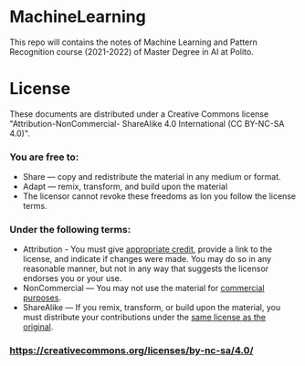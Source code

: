 # MachineLearning
This repo will contains the notes of Machine Learning and Pattern Recognition course (2021-2022) of Master Degree in AI at Polito.

# License

These documents are distributed under a Creative Commons license "Attribution-NonCommercial- ShareAlike 4.0 International (CC BY-NC-SA 4.0)".
### You are free to:
- Share — copy and redistribute the material in any medium or format.
- Adapt — remix, transform, and build upon the material
- The licensor cannot revoke these freedoms as lon you follow the license terms.

### Under the following terms:
- Attribution - You must give [appropriate credit](https://creativecommons.org/licenses/by-nc-sa/4.0/), provide a link to the license, and indicate if changes were made. You may do so in any reasonable manner, but not in any way that suggests the licensor endorses you or your use.
- NonCommercial — You may not use the material for [commercial purposes](https://creativecommons.org/licenses/by-nc-sa/4.0/).
- ShareAlike — If you remix, transform, or build upon the material, you must distribute your contributions under the [same license as the original](https://creativecommons.org/licenses/by-nc-sa/4.0/).

### https://creativecommons.org/licenses/by-nc-sa/4.0/
